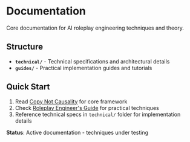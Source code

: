 # Documentation

Core documentation for AI roleplay engineering techniques and theory.

## Structure
- **`technical/`** - Technical specifications and architectural details
- **`guides/`** - Practical implementation guides and tutorials

## Quick Start
1. Read [Copy Not Causality](guides/Copy_Not_Causality.md) for core framework
2. Check [Roleplay Engineer's Guide](guides/RP_Engineers_Guide.md) for practical techniques
3. Reference technical specs in `technical/` folder for implementation details

**Status**: Active documentation - techniques under testing
